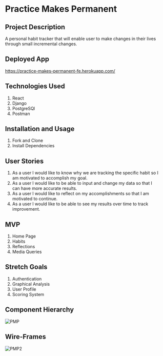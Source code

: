 # Practice Makes Permanent

## Project Description

A personal habit tracker that will enable user to make changes in their lives through small incremental changes.

## Deployed App

https://practice-makes-permanent-fe.herokuapp.com/

## Technologies Used

1. React
2. Django
3. PostgreSQl
4. Postman

## Installation and Usage

1. Fork and Clone
2. Install Dependencies

## User Stories

1. As a user I would like to know why we are tracking the specific habit so I am motivated to accomplish my goal.
2. As a user I would like to be able to input and change my data so that I can have more accurate results.
3. As a user I would like to reflect on my accomplishments so that I am motivated to continue.
4. As a user I would like to be able to see my results over time to track improvement.

## MVP

1. Home Page
2. Habits
3. Reflections
4. Media Queries

## Stretch Goals

1. Authentication
2. Graphical Analysis
3. User Profile
4. Scoring System

## Component Hierarchy

![PMP](https://media.git.generalassemb.ly/user/29407/files/97309580-3ab4-11eb-9897-2eaa1fa43afe)

## Wire-Frames

![PMP2](https://media.git.generalassemb.ly/user/29407/files/d52fb880-3ab8-11eb-8ef1-80477b265845)
